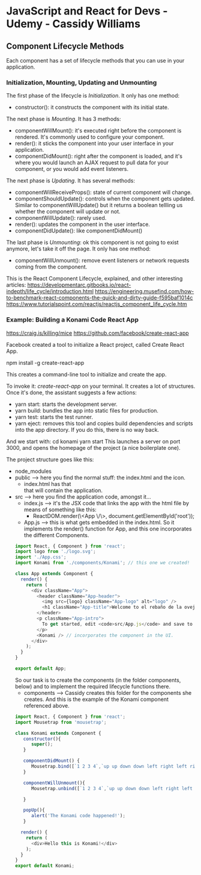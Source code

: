 # JavaScript and React for Devs - Udemy - Cassidy Williams

## Component Lifecycle Methods
Each component has a set of lifecycle methods that you can use in your application.

### Initialization, Mounting, Updating and Unmounting
The first phase of the lifecycle is *Initialization*. It only has one method:
* constructor(): it constructs the component with its initial state.

The next phase is *Mounting*. It has 3 methods:
* componentWillMount(): it's executed right before the component is rendered. It's commonly used to configure your component.
* render(): it sticks the component into your user interface in your application.
* componentDidMount(): right after the component is loaded, and it's where you would launch an AJAX request to pull data for your component, or you would add event listeners.

The next phase is *Updating*. It has several methods:
* componentWillReceiveProps(): state of current component will change.
* componentShouldUpdate(): controls when the component gets updated. Similar to componentWillUpdate() but it returns a boolean tellling us whether the component will update or not.
* componentWillUpdate(): rarely used.
* render(): updates the component in the user interface.
* componentDidUpdate(): like componentDidMount()

The last phase is *Unmounting*: ok this component is not going to exist anymore, let's take it off the page. It only has one method:
* componentWillUnmount(): remove event listeners or network requests coming from the component.

This is the React Component Lifecycle, explained, and other interesting articles: https://developmentarc.gitbooks.io/react-indepth/life_cycle/introduction.html
https://engineering.musefind.com/how-to-benchmark-react-components-the-quick-and-dirty-guide-f595baf1014c
https://www.tutorialspoint.com/reactjs/reactjs_component_life_cycle.htm

### Example: Building a Konami Code React App
https://craig.is/killing/mice
https://github.com/facebook/create-react-app

Facebook created a tool to initialize a React project, called Create React App.

npm install -g create-react-app

This creates a command-line tool to initialize and create the app.

To invoke it: *create-react-app* on your terminal.
It creates a lot of structures.
Once it's done, the assistant suggests a few actions:
* yarn start: starts the development server.
* yarn build: bundles the app into static files for production.
* yarn test: starts the test runner.
* yarn eject: removes this tool and copies build dependencies and scripts into the app directory. If you do this, there is no way back.

And we start with:
cd konami
yarn start
This launches a server on port 3000, and opens the homepage of the project (a nice boilerplate one).

The project structure goes like this:
- node_modules
- public --> here you find the normal stuff: the index.html and the icon.
   - index.html has that <div id="root"> that will contain the application.
- src --> here you find the application code, amongst it...
   - index.js --> it's the JSX code that links the app with the html file by means of something like this:
      - ReactDOM.render(\\<App \\/\\>, document.getElementById('root'));
   - App.js --> this is what gets embedded in the index.html. So it implements the render() function for App, and this one incorporates the different Components.
   ``` JavaScript
   import React, { Component } from 'react';
   import logo from './logo.svg';
   import './App.css';
   import Konami from './components/Konami'; // this one we created!

   class App extends Component {
     render() {
       return (
         <div className="App">
           <header className="App-header">
             <img src={logo} className="App-logo" alt="logo" />
             <h1 className="App-title">Welcome to el rebaño de la oveja</h1>
           </header>
           <p className="App-intro">
             To get started, edit <code>src/App.js</code> and save to reload.
           </p>
           <Konami /> // incorporates the component in the UI.
         </div>
       );
     }
   }

   export default App;
   ```
   So our task is to create the components (in the folder components, below) and to implement the required lifecycle functions there.
   - components --> Cassidy creates this folder for the components she creates. And this is the example of the Konami component referenced above.
   ``` JavaScript
   import React, { Component } from 'react';
   import Mousetrap from 'mousetrap';

   class Konami extends Component {
      constructor(){
         super();
      }

      componentDidMount() {
         Mousetrap.bind([`1 2 3 4`,`up up down down left right left right b a`],this.popUp);
      }

      componentWillUnmount(){
         Mousetrap.unbind([`1 2 3 4`,`up up down down left right left right b a`]);

      }

      popUp(){
         alert('The Konami code happened!');
      }

     render() {
       return (
         <div>Hello this is Konami!</div>
       );
     }
   }
   export default Konami;
   ```
